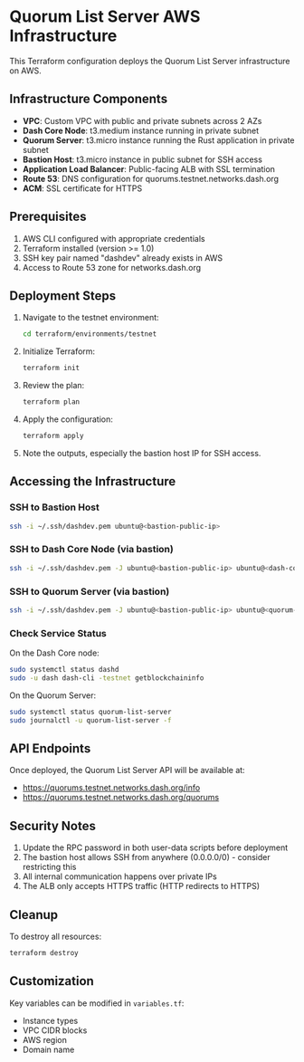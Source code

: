 # Quorum List Server AWS Infrastructure

This Terraform configuration deploys the Quorum List Server infrastructure on AWS.

## Infrastructure Components

- **VPC**: Custom VPC with public and private subnets across 2 AZs
- **Dash Core Node**: t3.medium instance running in private subnet
- **Quorum Server**: t3.micro instance running the Rust application in private subnet
- **Bastion Host**: t3.micro instance in public subnet for SSH access
- **Application Load Balancer**: Public-facing ALB with SSL termination
- **Route 53**: DNS configuration for quorums.testnet.networks.dash.org
- **ACM**: SSL certificate for HTTPS

## Prerequisites

1. AWS CLI configured with appropriate credentials
2. Terraform installed (version >= 1.0)
3. SSH key pair named "dashdev" already exists in AWS
4. Access to Route 53 zone for networks.dash.org

## Deployment Steps

1. Navigate to the testnet environment:
   ```bash
   cd terraform/environments/testnet
   ```

2. Initialize Terraform:
   ```bash
   terraform init
   ```

3. Review the plan:
   ```bash
   terraform plan
   ```

4. Apply the configuration:
   ```bash
   terraform apply
   ```

5. Note the outputs, especially the bastion host IP for SSH access.

## Accessing the Infrastructure

### SSH to Bastion Host
```bash
ssh -i ~/.ssh/dashdev.pem ubuntu@<bastion-public-ip>
```

### SSH to Dash Core Node (via bastion)
```bash
ssh -i ~/.ssh/dashdev.pem -J ubuntu@<bastion-public-ip> ubuntu@<dash-core-private-ip>
```

### SSH to Quorum Server (via bastion)
```bash
ssh -i ~/.ssh/dashdev.pem -J ubuntu@<bastion-public-ip> ubuntu@<quorum-server-private-ip>
```

### Check Service Status
On the Dash Core node:
```bash
sudo systemctl status dashd
sudo -u dash dash-cli -testnet getblockchaininfo
```

On the Quorum Server:
```bash
sudo systemctl status quorum-list-server
sudo journalctl -u quorum-list-server -f
```

## API Endpoints

Once deployed, the Quorum List Server API will be available at:
- https://quorums.testnet.networks.dash.org/info
- https://quorums.testnet.networks.dash.org/quorums

## Security Notes

1. Update the RPC password in both user-data scripts before deployment
2. The bastion host allows SSH from anywhere (0.0.0.0/0) - consider restricting this
3. All internal communication happens over private IPs
4. The ALB only accepts HTTPS traffic (HTTP redirects to HTTPS)

## Cleanup

To destroy all resources:
```bash
terraform destroy
```

## Customization

Key variables can be modified in `variables.tf`:
- Instance types
- VPC CIDR blocks
- AWS region
- Domain name